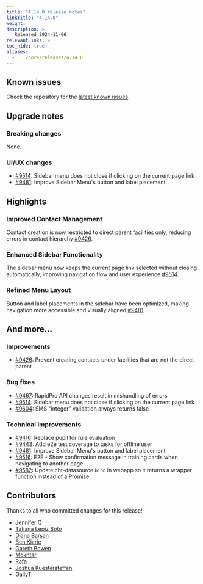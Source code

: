 ```yaml
---
title: "4.14.0 release notes"
linkTitle: "4.14.0"
weight:
description: >
   Released 2024-11-06
relevantLinks: >
toc_hide: true
aliases:
  -    /core/releases/4.14.0
---
```


## Known issues

Check the repository for the [latest known issues](https://github.com/medic/cht-core/issues?q=is%3Aissue+label%3A%22Affects%3A+4.14.0%22).

## Upgrade notes

### Breaking changes

None.

### UI/UX changes

- [#9514](https://github.com/medic/cht-core/issues/9514): Sidebar menu does not close if clicking on the current page link
- [#9481](https://github.com/medic/cht-core/issues/9481): Improve Sidebar Menu's button and label placement

## Highlights

### Improved Contact Management

Contact creation is now restricted to direct parent facilities only, reducing errors in contact hierarchy [#9426](https://github.com/medic/cht-core/issues/9426).

### Enhanced Sidebar Functionality

The sidebar menu now keeps the current page link selected without closing automatically, improving navigation flow and user experience [#9514](https://github.com/medic/cht-core/issues/9514).

### Refined Menu Layout

Button and label placements in the sidebar have been optimized, making navigation more accessible and visually aligned [#9481](https://github.com/medic/cht-core/issues/9481).

## And more...

### Improvements

- [#9426](https://github.com/medic/cht-core/issues/9426): Prevent creating contacts under facilities that are not the direct parent

### Bug fixes

- [#9467](https://github.com/medic/cht-core/issues/9467): RapidPro API changes result in mishandling of errors
- [#9514](https://github.com/medic/cht-core/issues/9514): Sidebar menu does not close if clicking on the current page link
- [#9604](https://github.com/medic/cht-core/issues/9604): SMS "integer" validation always returns false

### Technical improvements

- [#9416](https://github.com/medic/cht-core/issues/9416): Replace pupil for rule evaluation
- [#9443](https://github.com/medic/cht-core/issues/9443): Add e2e test coverage to tasks for offline user
- [#9481](https://github.com/medic/cht-core/issues/9481): Improve Sidebar Menu's button and label placement
- [#9516](https://github.com/medic/cht-core/issues/9516): E2E - Show confirmation message in training cards when navigating to another page
- [#9582](https://github.com/medic/cht-core/issues/9582): Update cht-datasource `bind` in webapp so it returns a wrapper function instead of a Promise


## Contributors

Thanks to all who committed changes for this release!

- [Jennifer Q](https://github.com/latin-panda)
- [Tatiana Lépiz Soto](https://github.com/tatilepizs)
- [Diana Barsan](https://github.com/dianabarsan)
- [Ben Kiarie](https://github.com/Benmuiruri)
- [Gareth Bowen](https://github.com/garethbowen)
- [Mokhtar](https://github.com/m5r)
- [Rafa](https://github.com/ralfudx)
- [Joshua Kuestersteffen](https://github.com/jkuester)
- [GallyTi](https://github.com/GallyTi)
